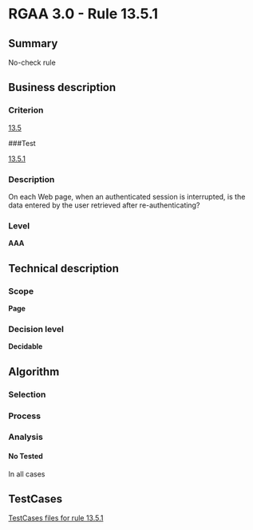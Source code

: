 # RGAA 3.0 -  Rule 13.5.1

## Summary

No-check rule

## Business description

### Criterion

[13.5](http://disic.github.io/rgaa_referentiel_en/RGAA3.0_Criteria_English_version_v1.html#crit-13-5)

###Test

[13.5.1](http://disic.github.io/rgaa_referentiel_en/RGAA3.0_Criteria_English_version_v1.html#test-13-5-1)

### Description
On each Web page, when
    an authenticated session is interrupted, is the data
    entered by the user retrieved after re-authenticating? 


### Level

**AAA**

## Technical description

### Scope

**Page**

### Decision level

**Decidable**

## Algorithm

### Selection

### Process

### Analysis

#### No Tested 

In all cases







##  TestCases 

[TestCases files for rule 13.5.1](https://github.com/Asqatasun/Asqatasun/tree/master/rules/rules-rgaa3.0/src/test/resources/testcases/rgaa30/Rgaa30Rule130501/) 


